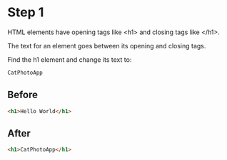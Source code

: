 # Step 1

HTML elements have opening tags like \<h1> and closing tags like \</h1>.

The text for an element goes between its opening and closing tags.

Find the h1 element and change its text to:

```txt
CatPhotoApp
```

## Before

```html
<h1>Hello World</h1>
```

## After

```html
<h1>CatPhotoApp</h1>
```
